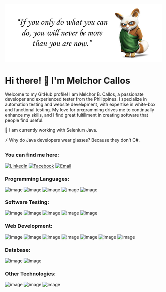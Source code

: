 ![Banner Image](https://github.com/melchie04/melchie04/blob/main/banner.jpg)

# Hi there! 👋 I'm Melchor Callos
Welcome to my GitHub profile! I am Melchor B. Callos, a passionate developer and experienced tester from the Philippines. I specialize in automation testing and website development, with expertise in white-box and functional testing. My love for programming drives me to continually enhance my skills, and I find great fulfillment in creating software that people find useful.

🌱 I am currently working with Selenium Java.

⚡ Why do Java developers wear glasses? Because they don't C#.

### You can find me here:
[![LinkedIn](https://img.shields.io/badge/LinkedIn-Melchor%20Callos-blue?style=flat-square&logo=linkedin)](https://linkedin.com/in/melchorcallos)
[![Facebook](https://img.shields.io/badge/facebook-melchorcallos-blue?style=flat-square&logo=facebook)](https://fb.com/melchorcallos)
[![Email](https://img.shields.io/badge/Email-melchorcallos04%40gmail.com-blue?style=flat-square&logo=gmail)](mailto:melchorcallos04@gmail.com)


### Programming Languages:
![image](https://img.shields.io/badge/C-A8B9CC?style=for-the-badge&logo=c&logoColor=white)
![image](https://img.shields.io/badge/C%2B%2B-00599C?style=for-the-badge&logo=c%2B%2B&logoColor=white)
![image](https://img.shields.io/badge/C%23-239120?style=for-the-badge&logo=c-sharp&logoColor=white)
![image](https://img.shields.io/badge/Java-007396?style=for-the-badge&logo=java&logoColor=white)
![image](https://img.shields.io/badge/JavaScript-F7DF1E?style=for-the-badge&logo=javascript&logoColor=black)

### Software Testing:
![image](https://img.shields.io/badge/Selenium-43B02A?style=for-the-badge&logo=Selenium&logoColor=white)
![image](https://img.shields.io/badge/Appium-EE376D?style=for-the-badge&logo=Appium&logoColor=white)
![image](https://img.shields.io/badge/Cucumber-43B02A?style=for-the-badge&logo=cucumber&logoColor=white)
![image](https://img.shields.io/badge/apache_maven-C71A36?style=for-the-badge&logo=apachemaven&logoColor=white)
![image](https://img.shields.io/badge/playwright-%232EAD33?style=for-the-badge&logo=playwright&logoColor=white)

### Web Development:
![image](https://img.shields.io/badge/HTML5-E34F26?style=for-the-badge&logo=html5&logoColor=white)
![image](https://img.shields.io/badge/CSS3-1572B6?style=for-the-badge&logo=css3&logoColor=white)
![image](https://img.shields.io/badge/Bootstrap-563D7C?style=for-the-badge&logo=bootstrap&logoColor=white)
![image](https://img.shields.io/badge/Tailwind_CSS-38B2AC?style=for-the-badge&logo=tailwind-css&logoColor=white)
![image](https://img.shields.io/badge/React-20232A?style=for-the-badge&logo=react&logoColor=61DAFB)
![image](https://img.shields.io/badge/Vite-646CFF?style=for-the-badge&logo=Vite&logoColor=white)
![image](https://img.shields.io/badge/Node.js-43853D?style=for-the-badge&logo=node.js&logoColor=white)

### Database:
![image](https://img.shields.io/badge/MySQL-005C84?style=for-the-badge&logo=mysql&logoColor=white)
![image](https://img.shields.io/badge/MongoDB-4EA94B?style=for-the-badge&logo=mongodb&logoColor=white)

### Other Technologies:
![image](https://img.shields.io/badge/Arduino-00979D?style=for-the-badge&logo=arduino&logoColor=white)
![image](https://img.shields.io/badge/GitHub-181717?style=for-the-badge&logo=github&logoColor=white)
![image](https://img.shields.io/badge/Adobe%20Photoshop-31A8FF?style=for-the-badge&logo=adobe-photoshop&logoColor=white)
